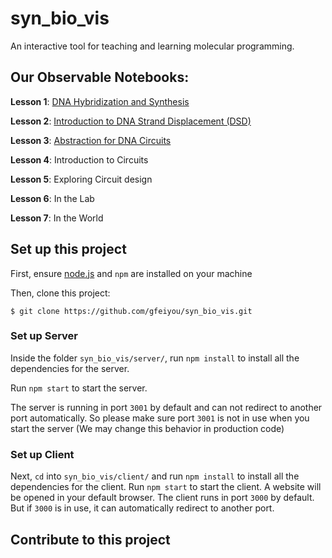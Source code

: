 # syn_bio_vis
An interactive tool for teaching and learning molecular programming.

## Our Observable Notebooks:

**Lesson 1**: [DNA Hybridization and Synthesis](https://observablehq.com/@sborje/lesson-1-dna-hybridization-and-synthesis)

**Lesson 2**: [Introduction to DNA Strand Displacement (DSD)](https://observablehq.com/@jasonhof/lesson-2-introduction-to-dna-strand-displacement-dsd)

**Lesson 3**: [Abstraction for DNA Circuits](https://observablehq.com/@jasonhof/lesson-3-abstraction-for-dna-circuits)

**Lesson 4**: Introduction to Circuits

**Lesson 5**: Exploring Circuit design

**Lesson 6**: In the Lab

**Lesson 7**: In the World

## Set up this project

First, ensure
[node.js](https://nodejs.org/en/)
and `npm` are installed on your machine

Then, clone this project:
```shell
$ git clone https://github.com/gfeiyou/syn_bio_vis.git
```

### Set up Server
Inside the folder `syn_bio_vis/server/`, run `npm install` to install all
the dependencies for the server.

Run `npm start` to start the server.

The server is running in port `3001` by default and can not redirect
to another port automatically. So please make sure port `3001` is not in use
when you start the server (We may change this behavior in production code)

### Set up Client
Next, `cd` into `syn_bio_vis/client/` and run `npm install`
to install all the dependencies for the client. Run `npm start` to start the
client. A website will be opened in your default browser. The client runs
in port `3000` by default. But if `3000` is in use, it can automatically
redirect to another port.


## Contribute to this project
